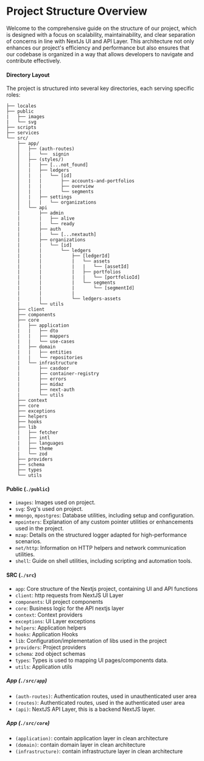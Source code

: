 # Project Structure Overview

Welcome to the comprehensive guide on the structure of our project, which is designed with a focus on scalability, maintainability, and clear separation of concerns in line with NextJs UI and API Layer. This architecture not only enhances our project's efficiency and performance but also ensures that our codebase is organized in a way that allows developers to navigate and contribute effectively.

#### Directory Layout

The project is structured into several key directories, each serving specific roles:

```
├── locales
├── public
|   ├── images
|   └── svg
├── scripts
├── services
└── src/
    ├── app/
    │   ├── (auth-routes)
    │   |   └──  signin
    │   ├── (styles/)
    │   |   ├── [...not_found]
    │   |   ├── ledgers
    │   |   |   └── [id]
    │   |   |       ├── accounts-and-portfolios
    │   |   |       ├── overview
    │   |   |       └── segments
    │   |   ├── settings
    │   |   |   └── organizations
    │   └── api
    |       ├── admin
    |       |   ├── alive
    |       |   └── ready
    |       ├── auth
    |       |   └── [...nextauth]
    |       ├── organizations
    |       |   └── [id]
    |       |       └── ledgers
    |       |           ├── [ledgerId]
    |       |           |   └── assets
    |       |           |   |   └── [assetId]
    |       |           |   ├── portfolios
    |       |           |   |   └── [portfolioId]
    |       |           |   └── segments
    |       |           |       └── [segmentId]
    |       |           |
    |       |           └── ledgers-assets
    |       └── utils
    ├── client
    ├── components
    ├── core
    |   ├── application
    |   |   ├── dto
    |   |   ├── mappers
    |   |   └── use-cases
    |   ├── domain
    |   |   ├── entities
    |   |   └── repositories
    |   └── infrastructure
    |       ├── casdoor
    |       ├── container-registry
    |       ├── errors
    |       ├── midaz
    |       ├── next-auth
    |       └── utils
    ├── context
    ├── core
    ├── exceptions
    ├── helpers
    ├── hooks
    ├── lib
    |   ├── fetcher
    |   ├── intl
    |   ├── languages
    |   ├── theme
    |   └── zod
    ├── providers
    ├── schema
    ├── types
    └── utils

```

#### Public (`./public`)

- `images`: Images used on project.
- `svg`: Svg's used on project.
- `mmongo`, `mpostgres`: Database utilities, including setup and configuration.
- `mpointers`: Explanation of any custom pointer utilities or enhancements used in the project.
- `mzap`: Details on the structured logger adapted for high-performance scenarios.
- `net/http`: Information on HTTP helpers and network communication utilities.
- `shell`: Guide on shell utilities, including scripting and automation tools.

#### SRC (`./src`)

- `app`: Core structure of the Nextjs project, containing UI and API functions
- `client`: http requests from NextJS UI Layer
- `components`: UI project components
- `core`: Business logic for the API nextjs layer
- `context`: Context providers
- `exceptions`: UI Layer exceptions
- `helpers`: Application helpers
- `hooks`: Application Hooks
- `lib`: Configuration/implementation of libs used in the project
- `providers`: Project providers
- `schema`: zod object schemas
- `types`: Types is used to mapping UI pages/components data.
- `utils`: Application utils

##### App (`./src/app`)

- `(auth-routes)`: Authentication routes, used in unauthenticated user area
- `(routes)`: Authenticated routes, used in the authenticated user area
- `(api)`: NextJS API Layer, this is a backend NextJS layer.

##### App (`./src/core`)

- `(application)`: contain application layer in clean architecture
- `(domain)`: contain domain layer in clean architecture
- `(infrastructure)`: contain infrastructure layer in clean architecture

